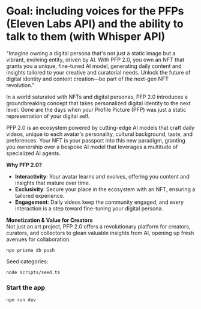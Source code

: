 # Goal: including voices for the PFPs (Eleven Labs API) and the ability to talk to them (with Whisper API)

"Imagine owning a digital persona that's not just a static image but a vibrant, evolving entity, driven by AI. With PFP 2.0, you own an NFT that grants you a unique, fine-tuned AI model, generating daily content and insights tailored to your creative and curatorial needs. Unlock the future of digital identity and content creation—be part of the next-gen NFT revolution."

In a world saturated with NFTs and digital personas, PFP 2.0 introduces a groundbreaking concept that takes personalized digital identity to the next level. Gone are the days when your Profile Picture (PFP) was just a static representation of your digital self. 

PFP 2.0 is an ecosystem powered by cutting-edge AI models that craft daily videos, unique to each avatar's personality, cultural background, taste, and preferences. Your NFT is your passport into this new paradigm, granting you ownership over a bespoke AI model that leverages a multitude of specialized AI agents.

**Why PFP 2.0?**  
- **Interactivity**: Your avatar learns and evolves, offering you content and insights that mature over time.
- **Exclusivity**: Secure your place in the ecosystem with an NFT, ensuring a tailored experience.
- **Engagement**: Daily videos keep the community engaged, and every interaction is a step toward fine-tuning your digital persona.

**Monetization & Value for Creators**  
Not just an art project, PFP 2.0 offers a revolutionary platform for creators, curators, and collectors to glean valuable insights from AI, opening up fresh avenues for collaboration.



```shell
npx prisma db push

```

Seed categories:
```shell
node scripts/seed.ts
```

### Start the app

```shell
npm run dev
```
